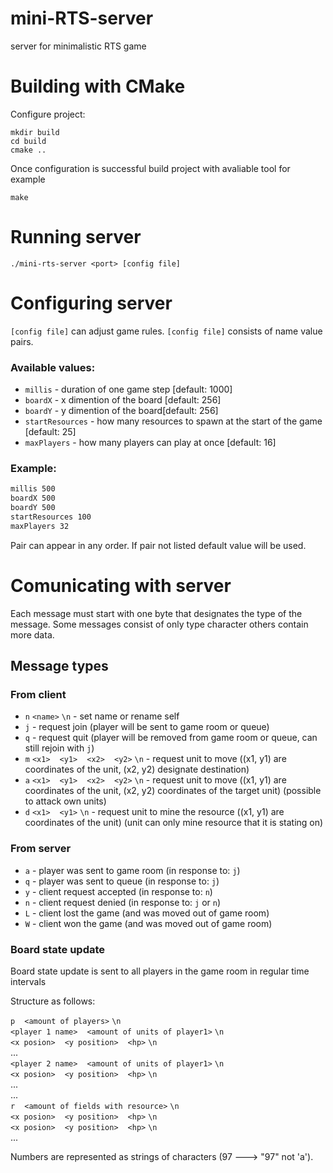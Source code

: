 # mini-RTS-server
server for minimalistic RTS game

# Building with CMake

Configure project:

```
mkdir build
cd build 
cmake ..

```

Once configuration is successful build project with avaliable tool
for example
```
make
```

# Running server

`./mini-rts-server <port> [config file]`

# Configuring server

`[config file]` can adjust game rules. `[config file]` consists of name value pairs.

### Available values:

* `millis` - duration of one game step [default: 1000]
* `boardX` - x dimention of the board [default: 256]
* `boardY` - y dimention of the board[default: 256]
* `startResources` - how many resources to spawn at the start of the game [default: 25]
* `maxPlayers` - how many players can play at once [default: 16]

### Example:

``` config.txt
millis 500
boardX 500
boardY 500
startResources 100
maxPlayers 32
```

Pair can appear in any order. If pair not listed default value will be used.

# Comunicating with server

Each message must start with one byte that designates the type of the message.
Some messages consist of only type character others contain more data.

## Message types

### From client

- `n` `<name>` `\n` - set name or rename self
- `j` - request join (player will be sent to game room or queue)
- `q` - request quit (player will be removed from game room or queue, can still rejoin with `j`)
- `m` `<x1>` ` ` `<y1>` ` ` `<x2>` ` ` `<y2>` `\n` - request unit to move ((x1, y1) are coordinates of the unit, (x2, y2) designate destination)
- `a` `<x1>` ` ` `<y1>` ` ` `<x2>` ` ` `<y2>` `\n` - request unit to move ((x1, y1) are coordinates of the unit, (x2, y2) coordinates of the target unit) (possible to attack own units)
- `d` `<x1>` ` ` `<y1>` `\n` - request unit to mine the resource ((x1, y1) are coordinates of the unit) (unit can only mine resource that it is stating on)

### From server

- `a` - player was sent to game room (in response to: `j`)
- `q` - player was sent to queue (in response to: `j`)
- `y` - client request accepted (in response to: `n`)
- `n` - client request denied (in response to: `j` or `n`)
- `L` - client lost the game (and was moved out of game room)
- `W` - client won the game (and was moved out of game room)
 
### Board state update

Board state update is sent to all players in the game room in regular time intervals

Structure as follows:

`p` ` ` `<amount of players>` `\n`  
`<player 1 name>` ` ` `<amount of units of player1>` `\n`  
`<x posion>` ` ` `<y position>` ` ` `<hp>` `\n`  
...  
`<player 2 name>` ` ` `<amount of units of player1>` `\n`  
`<x posion>` ` ` `<y position>` ` ` `<hp>` `\n`  
...  
...  
`r` ` ` `<amount of fields with resource>` `\n`  
`<x posion>` ` ` `<y position>` ` ` `<hp>` `\n`  
`<x posion>` ` ` `<y position>` ` ` `<hp>` `\n`  
...

Numbers are represented as strings of characters (97 ---> "97" not 'a').
